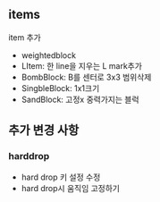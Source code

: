 ## items
item 추가
- weightedblock
- LItem: 한 line을 지우는 L mark추가
- BombBlock: B를 센터로 3x3 범위삭제
- SingbleBlock: 1x1크기 
- SandBlock: 고정x 중력가지는 블럭

## 추가 변경 사항

### harddrop

- hard drop 키 설정 수정
- hard drop시 움직임 고정하기
